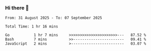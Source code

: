 ### Hi there 👋

<!--
**zhumeme/zhumeme** is a ✨ _special_ ✨ repository because its `README.md` (this file) appears on your GitHub profile.

Here are some ideas to get you started:

- 🔭 I’m currently working on ...
- 🌱 I’m currently learning ...
- 👯 I’m looking to collaborate on ...
- 🤔 I’m looking for help with ...
- 💬 Ask me about ...
- 📫 How to reach me: ...
- 😄 Pronouns: ...
- ⚡ Fun fact: ...
-->

<!--START_SECTION:waka-->

```all_time
From: 31 August 2025 - To: 07 September 2025

Total Time: 1 hr 16 mins

Go           1 hr 7 mins     >>>>>>>>>>>>>>>>>>>>>>---   87.52 %
Bash         7 mins          >>-----------------------   09.41 %
JavaScript   2 mins          >------------------------   03.07 %
```

<!--END_SECTION:waka-->
